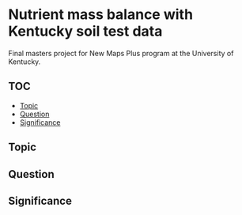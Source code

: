 # Nutrient mass balance with Kentucky soil test data
Final masters project for New Maps Plus program at the University of Kentucky.

## TOC
- [Topic](#topic)
- [Question](#question)
- [Significance](#significance)

## Topic








## Question














## Significance

